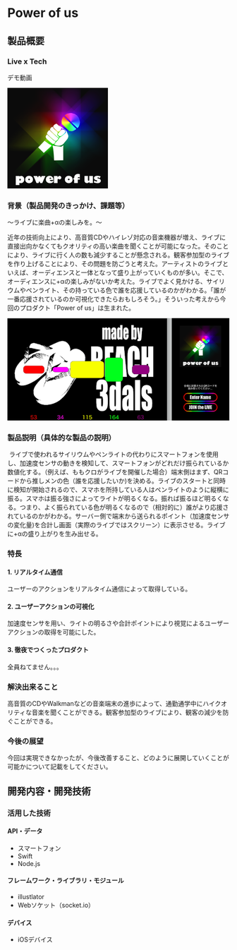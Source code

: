 # Power of us

## 製品概要
### Live x Tech
デモ動画

[![Demo](Icon-App-76x76@3x.png)](https://www.youtube.com/channel/UC4PtjOfZTbVp9DwtJv82Lzg)

### 背景（製品開発のきっかけ、課題等）
〜ライブに楽曲+αの楽しみを。〜

  近年の技術向上により、高音質CDやハイレゾ対応の音楽機器が増え、ライブに直接出向かなくてもクオリティの高い楽曲を聞くことが可能になった。そのことにより、ライブに行く人の数も減少することが懸念される。観客参加型のライブを作り上げることにより、その問題を防ごうと考えた。アーティストのライブといえば、オーディエンスと一体となって盛り上がっていくものが多い。そこで、オーディエンスに+αの楽しみがないか考えた。ライブでよく見かける、サイリウムやペンライト、その持っている色で誰を応援しているのかがわかる。「誰が一番応援されているのか可視化できたらおもしろそう。」そういった考えから今回のプロダクト「Power of us」は生まれた。


![アプリ画面](a.png)
### 製品説明（具体的な製品の説明）
  ライブで使われるサイリウムやペンライトの代わりにスマートフォンを使用し、加速度センサの動きを検知して、スマートフォンがどれだけ振られているか数値化する。（例えば、ももクロがライブを開催した場合）端末側はまず、QRコードから推しメンの色（誰を応援したいか)を決める。ライブのスタートと同時に検知が開始されるので、スマホを所持している人はペンライトのように縦横に振る。スマホは振る強さによってライトが明るくなる。振れば振るほど明るくなる。つまり、よく振られている色が明るくなるので（相対的に）誰がより応援されているのかがわかる。サーバー側で端末から送られるポイント（加速度センサの変化量)を合計し画面（実際のライブではスクリーン）に表示させる。ライブに+αの盛り上がりを生み出せる。

### 特長

#### 1. リアルタイム通信
ユーザーのアクションをリアルタイム通信によって取得している。
#### 2. ユーザーアクションの可視化
加速度センサを用い、ライトの明るさや合計ポイントにより視覚によるユーザーアクションの取得を可能にした。
#### 3. 徹夜でつくったプロダクト
全員ねてません。。。

### 解決出来ること
高音質のCDやWalkmanなどの音楽端末の進歩によって、通勤通学中にハイクオリティな音楽を聞くことができる。観客参加型のライブにより、観客の減少を防ぐことができる。

### 今後の展望
今回は実現できなかったが、今後改善すること、どのように展開していくことが可能かについて記載をしてください。


## 開発内容・開発技術
### 活用した技術
#### API・データ
* スマートフォン
* Swift 
* Node.js 

#### フレームワーク・ライブラリ・モジュール
* illustlator 
* Webソケット（socket.io）

#### デバイス
* iOSデバイス



